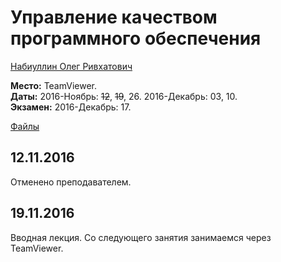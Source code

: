# Управление качеством программного обеспечения

[Набиуллин Олег Ривхатович](https://www.hse.ru/org/persons/189981)

**Место:** TeamViewer.  
**Даты:** 2016-Ноябрь: ~~12~~, ~~19~~, 26. 2016-Декабрь: 03, 10.  
**Экзамен:** 2016-Декабрь: 17.

[Файлы](https://yadi.sk/d/Y8Cwc88uxgXT5/161112%2C%20Управление%20качеством%20ПО)


## 12.11.2016
Отменено преподавателем.


## 19.11.2016
Вводная лекция.
Со следующего занятия занимаемся через TeamViewer.
